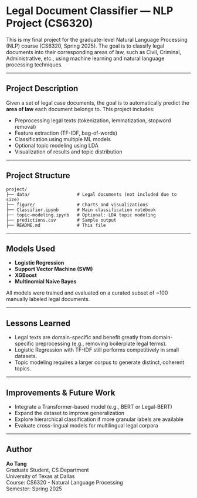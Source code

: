 #  Legal Document Classifier — NLP Project (CS6320)

This is my final project for the graduate-level Natural Language Processing (NLP) course (CS6320, Spring 2025). The goal is to classify legal documents into their corresponding areas of law, such as Civil, Criminal, Administrative, etc., using machine learning and natural language processing techniques.

---

##  Project Description

Given a set of legal case documents, the goal is to automatically predict the **area of law** each document belongs to. This project includes:
- Preprocessing legal texts (tokenization, lemmatization, stopword removal)
- Feature extraction (TF-IDF, bag-of-words)
- Classification using multiple ML models
- Optional topic modeling using LDA
- Visualization of results and topic distribution

---

##  Project Structure

```
project/
├── data/                  # Legal documents (not included due to size)
├── figure/                # Charts and visualizations
├── Classifier.ipynb       # Main classification notebook
├── topic-modeling.ipynb   # Optional: LDA topic modeling
├── predictions.csv        # Sample output
├── README.md              # This file
```

---

##  Models Used

- **Logistic Regression**
- **Support Vector Machine (SVM)**
- **XGBoost**
- **Multinomial Naive Bayes**

All models were trained and evaluated on a curated subset of ~100 manually labeled legal documents.

---

##  Lessons Learned

- Legal texts are domain-specific and benefit greatly from domain-specific preprocessing (e.g., removing boilerplate legal terms).
- Logistic Regression with TF-IDF still performs competitively in small datasets.
- Topic modeling requires a larger corpus to generate distinct, coherent topics.

---

##  Improvements & Future Work

- Integrate a Transformer-based model (e.g., BERT or Legal-BERT)
- Expand the dataset to improve generalization
- Explore hierarchical classification if more granular labels are available
- Evaluate cross-lingual models for multilingual legal corpora

---

##  Author

**Ao Tang**  
Graduate Student, CS Department  
University of Texas at Dallas  
Course: CS6320 - Natural Language Processing  
Semester: Spring 2025
